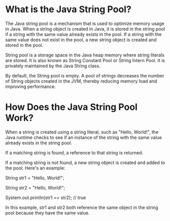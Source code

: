 # What is the Java String Pool? 

The Java string pool is a mechanism that is used to optimize memory usage in Java. When a string object is created in Java, it is stored in the string pool if a string with the same value already exists in the pool. If a string with the same value does not exist in the pool, a new string object is created and stored in the pool. 

String pool is a storage space in the Java heap memory where string literals are stored. It is also known as String Constant Pool or String Intern Pool. It is privately maintained by the Java String class. 

By default, the String pool is empty. A pool of strings decreases the number of String objects created in the JVM, thereby reducing memory load and improving performance.

# How Does the Java String Pool Work? 
When a string is created using a string literal, such as "Hello, World!", the Java runtime checks to see if an instance of the string with the same value already exists in the string pool.

If a matching string is found, a reference to that string is returned. 

If a matching string is not found, a new string object is created and added to the pool. 
Here's an example: 

String str1 = "Hello, World!"; 

String str2 = "Hello, World!"; 

System.out.println(str1 == str2); // true 

In this example, str1 and str2 both reference the same object in the string pool because they have the same value. 
